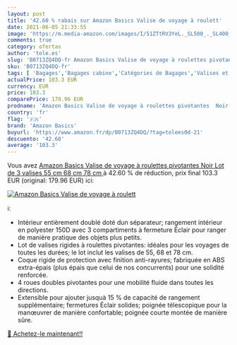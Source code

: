 ```yaml
---
layout: post
title: '42.60 % rabais sur Amazon Basics Valise de voyage à roulett'
date: 2021-06-05 21:33:55
image: 'https://m.media-amazon.com/images/I/51ZTtRV3YeL._SL500_._SL400_.jpg'
comments: true
category: ofertas
author: 'tole.es'
slug: 'B0713ZQ4DQ-fr Amazon Basics Valise de voyage à roulettes pivotantes Noir...'
sku: 'B0713ZQ4DQ-fr'
tags: [ 'Bagages','Bagages cabine','Catégories de Bagages','Valises et sacs de voyage','amazon basics', ]
actualPrice: 103.3 EUR
currency: EUR
price: 103.3
comparePrice: 179.96 EUR
prodname: 'Amazon Basics Valise de voyage à roulettes pivotantes  Noir  Lot de 3 valises  55 cm  68 cm  78 cm '
country: 'fr'
flag: '🇫🇷'
brand: 'Amazon Basics'
buyurl: 'https://www.amazon.fr/dp/B0713ZQ4DQ/?tag=tolees0d-21'
descuento: '42.60'
average: '103.3'
---
```


Vous avez [Amazon Basics Valise de voyage à roulettes pivotantes  Noir  Lot de 3 valises  55 cm  68 cm  78 cm ](https://www.amazon.fr/dp/B0713ZQ4DQ/?tag=tolees0d-21)  à  42.60 % de réduction, prix final  103.3 EUR (original: 179.96 EUR) ici:

[![Amazon Basics Valise de voyage à roulett](https://m.media-amazon.com/images/I/51ZTtRV3YeL._SL500_._SL400_.jpg)](https://www.amazon.fr/dp/B0713ZQ4DQ/?tag=tolees0d-21)

ℹ️:

- Intérieur entièrement doublé doté dun séparateur; rangement intérieur en polyester 150D avec 3 compartiments à fermeture Éclair pour ranger de manière pratique des objets plus petits.
- Lot de valises rigides à roulettes pivotantes: idéales pour les voyages de toutes les durées; le lot inclut les valises de 55, 68 et 78 cm.
- Coque rigide de protection avec finition anti-rayures; fabriquée en ABS extra-épais (plus épais que celui de nos concurrents) pour une solidité renforcée.
- 4 roues doubles pivotantes pour une mobilité fluide dans toutes les directions.
- Extensible pour ajouter jusquà 15 % de capacité de rangement supplémentaire; fermetures Éclair solides; poignée télescopique pour la manœuvrer de manière confortable; poignée courte montée de manière sûre.

[🛒 Achetez-le maintenant!!](https://www.amazon.fr/dp/B0713ZQ4DQ/?tag=tolees0d-21)
